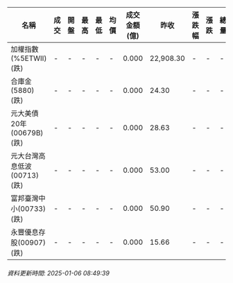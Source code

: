 | 名稱 | 成交 | 開盤 | 最高 | 最低 | 均價 | 成交金額(億) | 昨收 | 漲跌幅 | 漲跌 | 總量 | 昨量 | 振幅 |
| -------- | -------- | -------- | -------- |-------- | -------- | -------- |-------- |-------- |-------- | -------- | -------- |-------- |
|加權指數(%5ETWII) (跌)|-|-|-|-|-|0.000|22,908.30|-|-|-|-|0.00%|
|合庫金(5880) (跌)|-|-|-|-|-|0.000|24.30|-|-|-|-|0.00%|
|元大美債20年(00679B) (跌)|-|-|-|-|-|0.000|28.63|-|-|-|-|0.00%|
|元大台灣高息低波(00713) (跌)|-|-|-|-|-|0.000|53.00|-|-|-|-|0.00%|
|富邦臺灣中小(00733) (跌)|-|-|-|-|-|0.000|50.90|-|-|-|-|0.00%|
|永豐優息存股(00907) (跌)|-|-|-|-|-|0.000|15.66|-|-|-|-|0.00%|
###### 資料更新時間: 2025-01-06 08:49:39